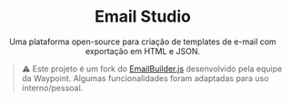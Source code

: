<div align="center">
  <h1>Email Studio</h1>
  <p align="center">
    Uma plataforma open-source para criação de templates de e-mail com exportação em HTML e JSON.
  </p>
</div>

> ⚠️ Este projeto é um fork do [EmailBuilder.js](https://github.com/usewaypoint/email-builder-js) desenvolvido pela equipe da Waypoint. Algumas funcionalidades foram adaptadas para uso interno/pessoal.
